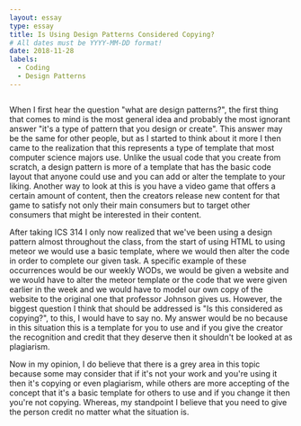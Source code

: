 ```yaml
---
layout: essay
type: essay
title: Is Using Design Patterns Considered Copying?
# All dates must be YYYY-MM-DD format!
date: 2018-11-28
labels:
  - Coding
  - Design Patterns
---
```

<div class="ui image">
  <img src="">
</div>

When I first hear the question "what are design patterns?", the first thing that comes to mind is the most general idea and probably the most ignorant answer "it's a type of pattern that you design or create". This answer may be the same for other people, but as I started to think about it more I then came to the realization that this represents a type of template that most computer science majors use. Unlike the usual code that you create from scratch, a design pattern is more of a template that has the basic code layout that anyone could use and you can add or alter the template to your liking. Another way to look at this is you have a video game that offers a certain amount of content, then the creators release new content for that game to satisfy not only their main consumers but to target other consumers that might be interested in their content. 

After taking ICS 314 I only now realized that we've been using a design pattern almost throughout the class, from the start of using HTML to using meteor we would use a basic template, where we would then alter the code in order to complete our given task. A specific example of these occurrences would be our weekly WODs, we would be given a website and we would have to alter the meteor template or the code that we were given earlier in the week and we would have to model our own copy of the website to the original one that professor Johnson gives us. However, the biggest question I think that should be addressed is "Is this considered as copying?", to this, I would have to say no. My answer would be no because in this situation this is a template for you to use and if you give the creator the recognition and credit that they deserve then it shouldn't be looked at as plagiarism.

Now in my opinion, I do believe that there is a grey area in this topic because some may consider that if it's not your work and you're using it then it's copying or even plagiarism, while others are more accepting of the concept that it's a basic template for others to use and if you change it then you're not copying. Whereas, my standpoint I believe that you need to give the person credit no matter what the situation is.
